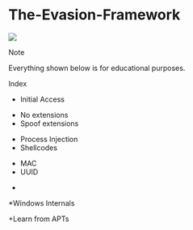 # The-Evasion-Framework
<p><img src="https://img.shields.io/badge/Malware-8A2BE2">



> [!NOTE]
> Everything shown below is for educational purposes.

Index

* Initial Access
- No extensions
- Spoof extensions

* Process Injection
* Shellcodes
- MAC
- UUID
* 
*Windows Internals

+Learn from APTs
